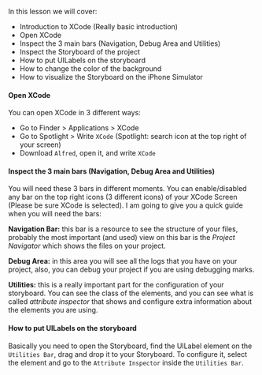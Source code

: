 In this lesson we will cover:

+ Introduction to XCode (Really basic introduction)
+ Open XCode
+ Inspect the 3 main bars (Navigation, Debug Area and Utilities)
+ Inspect the Storyboard of the project
+ How to put UILabels on the storyboard
+ How to change the color of the background
+ How to visualize the Storyboard on the iPhone Simulator

#### Open XCode

You can open XCode in 3 different ways:

+ Go to Finder > Applications > XCode 
+ Go to Spotlight > Write `XCode` (Spotlight: search icon at the top right of your screen)
+ Download `Alfred`, open it, and write `XCode`

#### Inspect the 3 main bars (Navigation, Debug Area and Utilities)

You will need these 3 bars in different moments. You can enable/disabled any bar on the top right icons (3 different icons) of your XCode Screen (Please be sure XCode is selected). I am going to give you a quick guide when you will need the bars:

**Navigation Bar:** this bar is a resource to see the structure of your files, probably the most important (and used) view on this bar is the *Project Navigator* which shows the files on your project.

**Debug Area:** in this area you will see all the logs that you have on your project, also, you can debug your project if you are using debugging marks.

**Utilities:** this is a really important part for the configuration of your storyboard. You can see the class of the elements, and you can see what is called *attribute inspector* that shows and configure extra information about the elements you are using.

#### How to put UILabels on the storyboard

Basically you need to open the Storyboard, find the UILabel element on the `Utilities Bar`, drag and drop it to your Storyboard. To configure it, select the element and go to the `Attribute Inspector` inside the `Utilities Bar`.